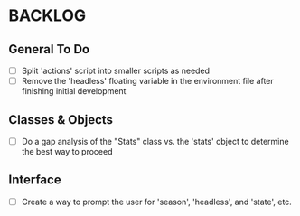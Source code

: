 # BACKLOG

## General To Do

- [ ] Split 'actions' script into smaller scripts as needed
- [ ] Remove the 'headless' floating variable in the environment file after finishing initial development

## Classes & Objects

- [ ] Do a gap analysis of the "Stats" class vs. the 'stats' object to determine the best way to proceed

## Interface

- [ ] Create a way to prompt the user for 'season', 'headless', and 'state', etc.
